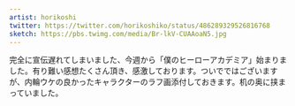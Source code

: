 ```yaml
---
artist: horikoshi
twitter: https://twitter.com/horikoshiko/status/486289329526816768
sketch: https://pbs.twimg.com/media/Br-lkV-CUAAoaN5.jpg
---
```

完全に宣伝遅れてしまいました、今週から「僕のヒーローアカデミア」始まりました。有り難い感想たくさん頂き、感激しております。ついでではございますが、内輪ウケの良かったキャラクターのラフ画添付しておきます。机の奥に挟まっていました。